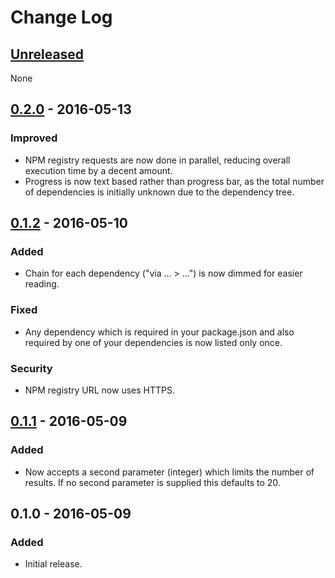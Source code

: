 # Change Log
## [Unreleased]
None

## [0.2.0] - 2016-05-13
### Improved
- NPM registry requests are now done in parallel, reducing overall execution time by a decent amount.
- Progress is now text based rather than progress bar, as the total number of dependencies is initially unknown due to the dependency tree.

## [0.1.2] - 2016-05-10
### Added
- Chain for each dependency ("via ... > ...") is now dimmed for easier reading.

### Fixed
- Any dependency which is required in your package.json and also required by one of your dependencies is now listed only once.

### Security
- NPM registry URL now uses HTTPS.

## [0.1.1] - 2016-05-09
### Added
- Now accepts a second parameter (integer) which limits the number of results. If no second parameter is supplied this defaults to 20.

## 0.1.0 - 2016-05-09
### Added
- Initial release.

[Unreleased]: https://github.com/bengummer/depception/compare/v0.1.2...HEAD
[0.1.1]: https://github.com/bengummer/depception/compare/v0.1.0...v0.1.1
[0.1.2]: https://github.com/bengummer/depception/compare/v0.1.1...v0.1.2
[0.2.0]: https://github.com/bengummer/depception/compare/v0.1.2...v0.2.0
